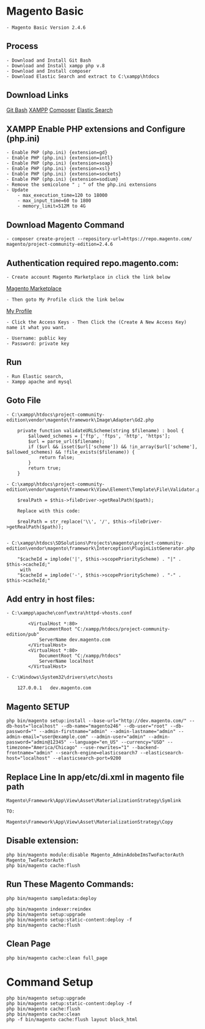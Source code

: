 # Magento Basic

    - Magento Basic Version 2.4.6

## Process

    - Download and Install Git Bash
    - Download and Install xampp php v.8
    - Download and Install composer
    - Download Elastic Search and extract to C:\xampp\htdocs

## Download Links
[Git Bash](https://git-scm.com/downloads)
[XAMPP]([https://git-scm.com/downloads](https://www.apachefriends.org/))
[Composer]([https://git-scm.com/downloads](https://getcomposer.org/))
[Elastic Search](https://artifacts.elastic.co/downloads/elasticsearch/elasticsearch-7.16.3-windows-x86_64.zip)

## XAMPP Enable PHP extensions and Configure (php.ini)

    - Enable PHP (php.ini) {extension=gd}
    - Enable PHP (php.ini) {extension=intl}
    - Enable PHP (php.ini) {extension=soap}
    - Enable PHP (php.ini) {extension=xsl}
    - Enable PHP (php.ini) {extension=sockets}
    - Enable PHP (php.ini) {extension=sodium}
    - Remove the semicolone " ; " of the php.ini extensions
    - Update
        - max_execution_time=120 to 18000
        - max_input_time=60 to 1800
        - memory_limit=512M to 4G

## Download Magento Command

    - composer create-project --repository-url=https://repo.magento.com/ magento/project-community-edition=2.4.6

## Authentication required repo.magento.com:

    - Create account Magento Marketplace in click the link below

[Magento Marketplace](https://marketplace.magento.com/)

    - Then goto My Profile click the link below

[My Profile](https://marketplace.magento.com/customer/account/)

    - Click the Access Keys - Then Click the (Create A New Access Key) name it what you want.

    - Username: public key
    - Password: private key

## Run

    - Run Elastic search,
    - Xampp apache and mysql

## Goto File

    - C:\xampp\htdocs\project-community-edition\vendor\magento\framework\Image\Adapter\Gd2.php

```
    private function validateURLScheme(string $filename) : bool {
        $allowed_schemes = ['ftp', 'ftps', 'http', 'https'];
        $url = parse_url($filename);
        if ($url && isset($url['scheme']) && !in_array($url['scheme'], $allowed_schemes) && !file_exists($filename)) {
            return false;
        }
        return true;
    }

```

    - C:\xampp\htdocs\project-community-edition\vendor\magento\framework\View\Element\Template\File\Validator.php

        $realPath = $this->fileDriver->getRealPath($path);

        Replace with this code:

        $realPath = str_replace('\\', '/', $this->fileDriver->getRealPath($path));
        

    - C:\xampp\htdocs\SDSolutions\Projects\magento\project-community-edition\vendor\magento\framework\Interception\PluginListGenerator.php
    
        "$cacheId = implode('|', $this->scopePriorityScheme) . "|" . $this->cacheId;" 
         with
        "$cacheId = implode('-', $this->scopePriorityScheme) . "-" . $this->cacheId;"

## Add entry in host files:

    - C:\xampp\apache\conf\extra\httpd-vhosts.conf

```
        <VirtualHost *:80>
            DocumentRoot "C:/xampp/htdocs/project-community-edition/pub"
            ServerName dev.magento.com
        </VirtualHost>
        <VirtualHost *:80>
            DocumentRoot "C:/xampp/htdocs"
            ServerName localhost
        </VirtualHost>
```

    - C:\Windows\System32\drivers\etc\hosts

        127.0.0.1   dev.magento.com

## Magento SETUP

```
php bin/magento setup:install --base-url="http://dev.magento.com/" --db-host="localhost" --db-name="magento246" --db-user="root" --db-password="" --admin-firstname="admin" --admin-lastname="admin" --admin-email="user@example.com" --admin-user="admin" --admin-password="admin@12345" --language="en_US" --currency="USD" --timezone="America/Chicago" --use-rewrites="1" --backend-frontname="admin" --search-engine=elasticsearch7 --elasticsearch-host="localhost" --elasticsearch-port=9200
```

## Replace Line In app/etc/di.xml in magento file path

    Magento\Framework\App\View\Asset\MaterializationStrategy\Symlink

    TO:

    Magento\Framework\App\View\Asset\MaterializationStrategy\Copy

## Disable extension:

    php bin/magento module:disable Magento_AdminAdobeImsTwoFactorAuth Magento_TwoFactorAuth
    php bin/magento cache:flush

## Run These Magento Commands:

    php bin/magento sampledata:deploy

    php bin/magento indexer:reindex
    php bin/magento setup:upgrade
    php bin/magento setup:static-content:deploy -f
    php bin/magento cache:flush

## Clean Page 
    php bin/magento cache:clean full_page
    
# Command Setup
    php bin/magento setup:upgrade
    php bin/magento setup:static-content:deploy -f
    php bin/magento cache:flush
    php bin/magento cache:clean
    php -f bin/magento cache:flush layout block_html
